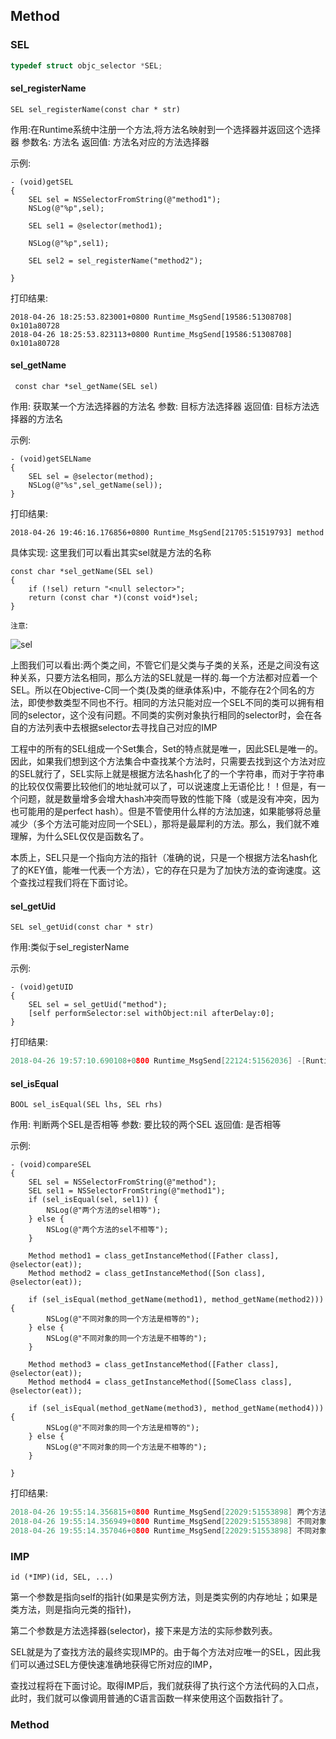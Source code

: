 ## Method

### SEL

```c
typedef struct objc_selector *SEL;

```

#### sel_registerName

`SEL sel_registerName(const char * str)`

作用:在Runtime系统中注册一个方法,将方法名映射到一个选择器并返回这个选择器
参数名: 方法名
返回值: 方法名对应的方法选择器


示例:

```objc
- (void)getSEL
{
    SEL sel = NSSelectorFromString(@"method1");
    NSLog(@"%p",sel);
    
    SEL sel1 = @selector(method1);
    
    NSLog(@"%p",sel1);
    
    SEL sel2 = sel_registerName("method2");

}
```

打印结果:

```objc
2018-04-26 18:25:53.823001+0800 Runtime_MsgSend[19586:51308708] 0x101a80728
2018-04-26 18:25:53.823113+0800 Runtime_MsgSend[19586:51308708] 0x101a80728

```

#### sel_getName

` const char *sel_getName(SEL sel)`

作用: 获取某一个方法选择器的方法名
参数: 目标方法选择器
返回值: 目标方法选择器的方法名

示例:

```objc
- (void)getSELName
{
    SEL sel = @selector(method);
    NSLog(@"%s",sel_getName(sel));
}
```

打印结果:

```objc
2018-04-26 19:46:16.176856+0800 Runtime_MsgSend[21705:51519793] method
```

具体实现: 这里我们可以看出其实sel就是方法的名称 

```objc
const char *sel_getName(SEL sel) 
{
    if (!sel) return "<null selector>";
    return (const char *)(const void*)sel;
}
```

`注意`:

![sel](http://og0h689k8.bkt.clouddn.com/18-4-26/71781933.jpg)

上图我们可以看出:两个类之间，不管它们是父类与子类的关系，还是之间没有这种关系，只要方法名相同，那么方法的SEL就是一样的.每一个方法都对应着一个SEL。所以在Objective-C同一个类(及类的继承体系)中，不能存在2个同名的方法，即使参数类型不同也不行。相同的方法只能对应一个SEL不同的类可以拥有相同的selector，这个没有问题。不同类的实例对象执行相同的selector时，会在各自的方法列表中去根据selector去寻找自己对应的IMP

工程中的所有的SEL组成一个Set集合，Set的特点就是唯一，因此SEL是唯一的。因此，如果我们想到这个方法集合中查找某个方法时，只需要去找到这个方法对应的SEL就行了，SEL实际上就是根据方法名hash化了的一个字符串，而对于字符串的比较仅仅需要比较他们的地址就可以了，可以说速度上无语伦比！！但是，有一个问题，就是数量增多会增大hash冲突而导致的性能下降（或是没有冲突，因为也可能用的是perfect hash）。但是不管使用什么样的方法加速，如果能够将总量减少（多个方法可能对应同一个SEL），那将是最犀利的方法。那么，我们就不难理解，为什么SEL仅仅是函数名了。

 本质上，SEL只是一个指向方法的指针（准确的说，只是一个根据方法名hash化了的KEY值，能唯一代表一个方法），它的存在只是为了加快方法的查询速度。这个查找过程我们将在下面讨论。

#### sel_getUid

`SEL sel_getUid(const char * str)`

作用:类似于sel_registerName

示例:

```objc
- (void)getUID
{
    SEL sel = sel_getUid("method");
    [self performSelector:sel withObject:nil afterDelay:0];
}
```

打印结果:

```c
2018-04-26 19:57:10.690108+0800 Runtime_MsgSend[22124:51562036] -[Runtime_SEL method]
```

#### sel_isEqual

`BOOL sel_isEqual(SEL lhs, SEL rhs) `

作用: 判断两个SEL是否相等
参数: 要比较的两个SEL
返回值: 是否相等

示例:

```objc
- (void)compareSEL
{
    SEL sel = NSSelectorFromString(@"method");
    SEL sel1 = NSSelectorFromString(@"method1");
    if (sel_isEqual(sel, sel1)) {
        NSLog(@"两个方法的sel相等");
    } else {
        NSLog(@"两个方法的sel不相等");
    }
    
    Method method1 = class_getInstanceMethod([Father class], @selector(eat));
    Method method2 = class_getInstanceMethod([Son class], @selector(eat));
    
    if (sel_isEqual(method_getName(method1), method_getName(method2))) {
        NSLog(@"不同对象的同一个方法是相等的");
    } else {
        NSLog(@"不同对象的同一个方法是不相等的");
    }

    Method method3 = class_getInstanceMethod([Father class], @selector(eat));
    Method method4 = class_getInstanceMethod([SomeClass class], @selector(eat));
    
    if (sel_isEqual(method_getName(method3), method_getName(method4))) {
        NSLog(@"不同对象的同一个方法是相等的");
    } else {
        NSLog(@"不同对象的同一个方法是不相等的");
    }
    
}
```

打印结果:

```c
2018-04-26 19:55:14.356815+0800 Runtime_MsgSend[22029:51553898] 两个方法的sel不相等
2018-04-26 19:55:14.356949+0800 Runtime_MsgSend[22029:51553898] 不同对象的同一个方法是相等的
2018-04-26 19:55:14.357046+0800 Runtime_MsgSend[22029:51553898] 不同对象的同一个方法是相等的
```

### IMP

`id (*IMP)(id, SEL, ...)`

第一个参数是指向self的指针(如果是实例方法，则是类实例的内存地址；如果是类方法，则是指向元类的指针)，

第二个参数是方法选择器(selector)，接下来是方法的实际参数列表。

SEL就是为了查找方法的最终实现IMP的。由于每个方法对应唯一的SEL，因此我们可以通过SEL方便快速准确地获得它所对应的IMP，
 
查找过程将在下面讨论。取得IMP后，我们就获得了执行这个方法代码的入口点，此时，我们就可以像调用普通的C语言函数一样来使用这个函数指针了。


### Method



